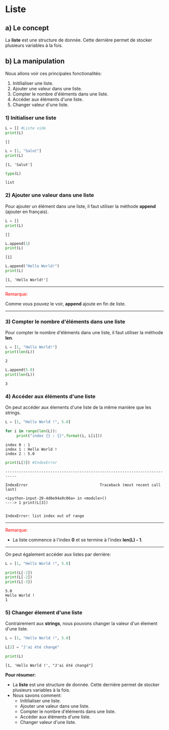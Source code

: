 
# Liste

## a) Le concept

La __liste__ est une structure de donnée. Cette dernière permet de stocker plusieurs variables à la fois.

## b) La manipulation

Nous allons voir ces principales fonctionalités:

1. Initilialiser une liste.
2. Ajouter une valeur dans une liste.
3. Compter le nombre d'éléments dans une liste.
4. Accéder aux éléments d'une liste.
5. Changer valeur d'une liste.

###  1) Initialiser une liste


```python
L = [] #Liste vide
print(L)
```

    []



```python
L = [1, "Salut"]
print(L)
```

    [1, 'Salut']



```python
type(L)
```




    list



### 2) Ajouter une valeur dans une liste

Pour ajouter un élément dans une liste, il faut utiliser la méthode __append__ (ajouter en français).


```python
L = []
print(L)
```

    []



```python
L.append(1)
print(L)
```

    [1]



```python
L.append("Hello World!")
print(L)
```

    [1, 'Hello World!']


---
<font color ='red'> Remarque: </font>

Comme vous pouvez le voir, __append__ ajoute en fin de liste.

---

### 3) Compter le nombre d'éléments dans une liste

Pour compter le nombre d'éléments dans une liste, il faut utiliser la méthode __len__.


```python
L = [1, "Hello World!"]
print(len(L))
```

    2



```python
L.append(5.0)
print(len(L))
```

    3


### 4) Accéder aux éléments d'une liste

On peut accéder aux élements d'une liste de la même manière que les strings.


```python
L = [1, "Hello World !", 5.0]

for i in range(len(L)):
     print("index {} : {}".format(i, L[i]))
```

    index 0 : 1
    index 1 : Hello World !
    index 2 : 5.0



```python
print(L[3]) #IndexError
```


    ---------------------------------------------------------------------------

    IndexError                                Traceback (most recent call last)

    <ipython-input-20-4d6e94a9c06a> in <module>()
    ----> 1 print(L[3])
    

    IndexError: list index out of range


---

<font color='red'> Remarque: </font>

- La liste commence à l'index **0** et se termine à l'index __len(L) - 1__.

---

On peut également accéder aux listes par derrière:


```python
L = [1, "Hello World !", 5.0]

print(L[-1])
print(L[-2])
print(L[-3])
```

    5.0
    Hello World !
    1


### 5) Changer élement d'une liste

Contrairement aux __strings__, nous pouvons changer la valeur d'un élement d'une liste. 


```python
L = [1, "Hello World !", 5.0]

L[2] = "J'ai été changé"

print(L)
```

    [1, 'Hello World !', "J'ai été changé"]


__Pour résumer:__

- La __liste__ est une structure de donnée. Cette dernière permet de stocker plusieurs variables à la fois.
- Nous savons comment:
    - Initilialiser une liste.
    - Ajouter une valeur dans une liste.
    - Compter le nombre d'éléments dans une liste.
    - Accéder aux éléments d'une liste.
    - Changer valeur d'une liste.
